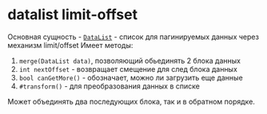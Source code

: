 # datalist limit-offset
Основная сущность - [`DataList`][dl] - список для пагинируемых данных через механизм limit/offset
Имеет методы:
 1. `merge(DataList data)`, позволяющий обьединять 2 блока данных
 2. `int nextOffset` - возвращает смещение для след блока данных
 3. `bool canGetMore()` - обозначает, можно ли загрузить еще данные
 1. `#transform()` - для преобразования данных в списке

Может объединять два последующих блока, так и в обратном порядке.

[dl]: lib/src/datalist.dart